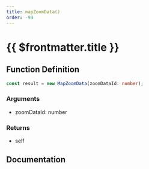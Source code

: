 ```yaml
---
title: mapZoomData()
order: -99
---
```


# {{ $frontmatter.title }}

## Function Definition

```ts
const result = new MapZoomData(zoomDataId: number);
```

### Arguments

* zoomDataId: number

### Returns

* self

## Documentation

<!--@include: ./parts/mapZoomData.md-->
